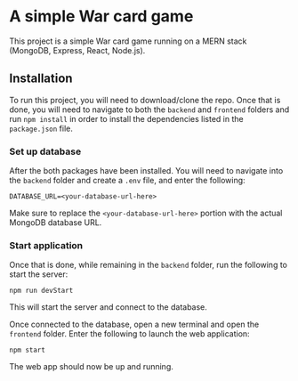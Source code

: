 # A simple War card game
This project is a simple War card game running on a MERN stack (MongoDB, Express, React, Node.js).

## Installation
To run this project, you will need to download/clone the repo. Once that is done, you will need to navigate to both the `backend` and `frontend` folders and run `npm install` in order to install the dependencies listed in the `package.json` file.

### Set up database
After the both packages have been installed. You will need to navigate into the `backend` folder and create a `.env` file, and enter the following:
```
DATABASE_URL=<your-database-url-here>
```
Make sure to replace the `<your-database-url-here>` portion with the actual MongoDB database URL.

### Start application
Once that is done, while remaining in the `backend` folder, run the following to start the server:
```
npm run devStart
```
This will start the server and connect to the database.

Once connected to the database, open a new terminal and open the `frontend` folder. Enter the following to launch the web application:
```
npm start
```
The web app should now be up and running.